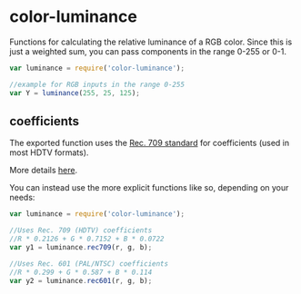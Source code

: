 # color-luminance

Functions for calculating the relative luminance of a RGB color. 
Since this is just a weighted sum, you can pass components in the range
0-255 or 0-1. 

```js
var luminance = require('color-luminance');

//example for RGB inputs in the range 0-255
var Y = luminance(255, 25, 125);
```

## coefficients

The exported function uses the [Rec. 709 standard](http://en.wikipedia.org/wiki/Rec._709) for coefficients (used in most HDTV formats). 

More details [here](http://haugk.co.uk/2012/11/22/luma-rec-601-vs-rec-709/).

You can instead use the more explicit functions like so, depending on your needs:

```js
var luminance = require('color-luminance');

//Uses Rec. 709 (HDTV) coefficients
//R * 0.2126 + G * 0.7152 + B * 0.0722
var y1 = luminance.rec709(r, g, b);

//Uses Rec. 601 (PAL/NTSC) coefficients
//R * 0.299 + G * 0.587 + B * 0.114
var y2 = luminance.rec601(r, g, b);
```